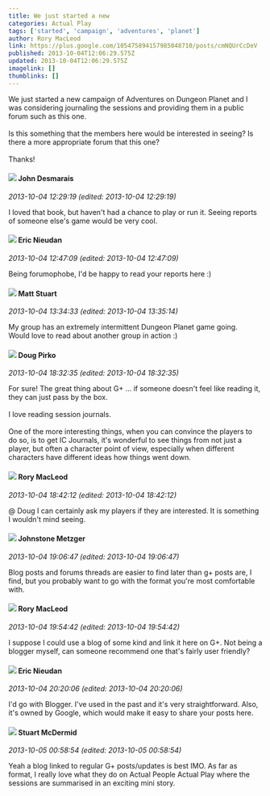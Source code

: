 ```yaml
---
title: We just started a new
categories: Actual Play
tags: ['started', 'campaign', 'adventures', 'planet']
author: Rory MacLeod
link: https://plus.google.com/105475894157985048710/posts/cmNQUrCcDeV
published: 2013-10-04T12:06:29.575Z
updated: 2013-10-04T12:06:29.575Z
imagelink: []
thumblinks: []
---
```


We just started a new campaign of Adventures on Dungeon Planet and I was considering journaling the sessions and providing them in a public forum such as this one.<br /><br />Is this something that the members here would be interested in seeing? Is there a more appropriate forum that this one?<br /><br />Thanks!
<div id='comment z12vc1er3sjawpuip04ccpzwbkipcx1xwus0k'>
  <h4><img src='{{site.baseurl}}//images/avatars/100940863250029183316_photo.jpg'> John Desmarais</h4>
      <p><cite>2013-10-04 12:29:19 (edited: 2013-10-04 12:29:19)</cite></p>
        <p>I loved that book, but haven&#39;t had a chance to play or run it.  Seeing reports of someone else&#39;s game would be very cool.</p>
</div>
        

<div id='comment z12vc1er3sjawpuip04ccpzwbkipcx1xwus0k'>
  <h4><img src='{{site.baseurl}}//images/avatars/112928858730524882505_photo.jpg'> Eric Nieudan</h4>
      <p><cite>2013-10-04 12:47:09 (edited: 2013-10-04 12:47:09)</cite></p>
        <p>Being forumophobe, I&#39;d be happy to read your reports here :)</p>
</div>
        

<div id='comment z12vc1er3sjawpuip04ccpzwbkipcx1xwus0k'>
  <h4><img src='{{site.baseurl}}//images/avatars/107973609226591141233_photo.jpg'> Matt Stuart</h4>
      <p><cite>2013-10-04 13:34:33 (edited: 2013-10-04 13:35:14)</cite></p>
        <p>My group has an extremely intermittent Dungeon Planet game going.  Would love to read about another group in action :)</p>
</div>
        

<div id='comment z12vc1er3sjawpuip04ccpzwbkipcx1xwus0k'>
  <h4><img src='{{site.baseurl}}//images/avatars/108043668619467070905_photo.jpg'> Doug Pirko</h4>
      <p><cite>2013-10-04 18:32:35 (edited: 2013-10-04 18:32:35)</cite></p>
        <p>For sure! The great thing about G+ ... if someone doesn&#39;t feel like reading it, they can just pass by the box.<br /><br />I love reading session journals.<br /><br />One of the more interesting things, when you can convince the players to do so, is to get IC Journals, it&#39;s wonderful to see things from not just a player, but often a character point of view, especially when different characters have different ideas how things went down.</p>
</div>
        

<div id='comment z12vc1er3sjawpuip04ccpzwbkipcx1xwus0k'>
  <h4><img src='{{site.baseurl}}//images/avatars/105475894157985048710_photo.jpg'> Rory MacLeod</h4>
      <p><cite>2013-10-04 18:42:12 (edited: 2013-10-04 18:42:12)</cite></p>
        <p>@ Doug I can certainly ask my players if they are interested. It is something I wouldn&#39;t mind seeing.</p>
</div>
        

<div id='comment z12vc1er3sjawpuip04ccpzwbkipcx1xwus0k'>
  <h4><img src='{{site.baseurl}}//images/avatars/113864117304127544117_photo.jpg'> Johnstone Metzger</h4>
      <p><cite>2013-10-04 19:06:47 (edited: 2013-10-04 19:06:47)</cite></p>
        <p>Blog posts and forums threads are easier to find later than g+ posts are, I find, but you probably want to go with the format you&#39;re most comfortable with.</p>
</div>
        

<div id='comment z12vc1er3sjawpuip04ccpzwbkipcx1xwus0k'>
  <h4><img src='{{site.baseurl}}//images/avatars/105475894157985048710_photo.jpg'> Rory MacLeod</h4>
      <p><cite>2013-10-04 19:54:42 (edited: 2013-10-04 19:54:42)</cite></p>
        <p>I suppose I could use a blog of some kind and link it here on G+. Not being a blogger myself, can someone recommend one that&#39;s fairly user friendly?</p>
</div>
        

<div id='comment z12vc1er3sjawpuip04ccpzwbkipcx1xwus0k'>
  <h4><img src='{{site.baseurl}}//images/avatars/112928858730524882505_photo.jpg'> Eric Nieudan</h4>
      <p><cite>2013-10-04 20:20:06 (edited: 2013-10-04 20:20:06)</cite></p>
        <p>I&#39;d go with Blogger. I&#39;ve used in the past and it&#39;s very straightforward. Also, it&#39;s owned by Google, which would make it easy to share your posts here.</p>
</div>
        

<div id='comment z12vc1er3sjawpuip04ccpzwbkipcx1xwus0k'>
  <h4><img src='{{site.baseurl}}//images/avatars/106869300898899999469_photo.jpg'> Stuart McDermid</h4>
      <p><cite>2013-10-05 00:58:54 (edited: 2013-10-05 00:58:54)</cite></p>
        <p>Yeah a blog linked to regular G+ posts/updates is best IMO. As far as format, I really love what they do on Actual People Actual Play where the sessions are summarised in an exciting mini story. </p>
</div>
        